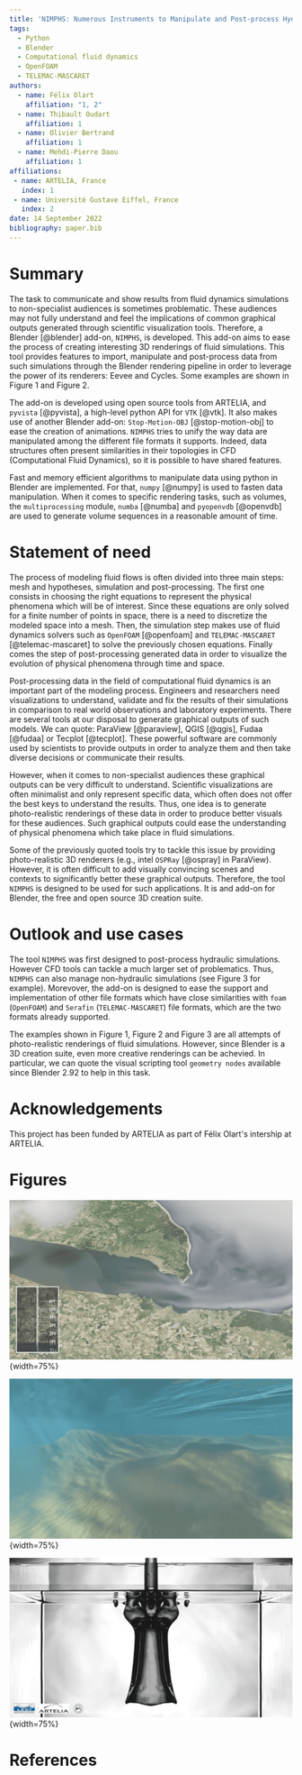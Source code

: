 ```yaml
---
title: 'NIMPHS: Numerous Instruments to Manipulate and Post-process Hydraulic Simulations'
tags:
  - Python
  - Blender
  - Computational fluid dynamics
  - OpenFOAM
  - TELEMAC-MASCARET
authors:
  - name: Félix Olart
    affiliation: "1, 2"
  - name: Thibault Oudart
    affiliation: 1
  - name: Olivier Bertrand
    affiliation: 1
  - name: Mehdi-Pierre Daou
    affiliation: 1
affiliations:
 - name: ARTELIA, France
   index: 1
 - name: Université Gustave Eiffel, France
   index: 2
date: 14 September 2022
bibliography: paper.bib
---
```


# Summary

The task to communicate and show results from fluid dynamics simulations to non-specialist audiences is sometimes
problematic. These audiences may not fully understand and feel the implications of common graphical outputs generated
through scientific visualization tools. Therefore, a Blender [@blender] add-on, `NIMPHS`, is developed. This add-on
aims to ease the process of creating interesting 3D renderings of fluid simulations. This tool provides features to
import, manipulate and post-process data from such simulations through the Blender rendering pipeline in order to
leverage the power of its renderers: Eevee and Cycles. Some examples are shown in Figure 1 and Figure 2.

The add-on is developed using open source tools from ARTELIA, and `pyvista` [@pyvista], a high-level python API for
`VTK` [@vtk]. It also makes use of another Blender add-on: `Stop-Motion-OBJ` [@stop-motion-obj] to ease the creation
of animations. `NIMPHS` tries to unify the way data are manipulated among the different file formats it supports.
Indeed, data structures often present similarities in their topologies in CFD (Computational Fluid Dynamics), so it is
possible to have shared features.

Fast and memory efficient algorithms to manipulate data using python in Blender are implemented. For that, `numpy`
[@numpy] is used to fasten data manipulation. When it comes to specific rendering tasks, such as volumes, the
`multiprocessing` module, `numba` [@numba] and `pyopenvdb` [@openvdb] are used to generate volume sequences in a
reasonable amount of time.

# Statement of need

The process of modeling fluid flows is often divided into three main steps: mesh and hypotheses, simulation and
post-processing. The first one consists in choosing the right equations to represent the physical phenomena which will
be of interest. Since these equations are only solved for a finite number of points in space, there is a need to
discretize the modeled space into a mesh. Then, the simulation step makes use of fluid dynamics solvers such as
`OpenFOAM` [@openfoam] and `TELEMAC-MASCARET` [@telemac-mascaret] to solve the previously chosen equations. Finally
comes the step of post-processing generated data in order to visualize the evolution of physical phenomena through time
and space.

Post-processing data in the field of computational fluid dynamics is an important part of the modeling process.
Engineers and researchers need visualizations to understand, validate and fix the results of their simulations in
comparison to real world observations and laboratory experiments. There are several tools at our disposal to generate
graphical outputs of such models. We can quote: ParaView [@paraview], QGIS [@qgis], Fudaa [@fudaa] or Tecplot
[@tecplot]. These powerful software are commonly used by scientists to provide outputs in order to analyze them and
then take diverse decisions or communicate their results.

However, when it comes to non-specialist audiences these graphical outputs can be very difficult to understand.
Scientific visualizations are often minimalist and only represent specific data, which often does not offer the best
keys to understand the results. Thus, one idea is to generate photo-realistic renderings of these data in order to
produce better visuals for these audiences. Such graphical outputs could ease the understanding of physical phenomena
which take place in fluid simulations.

Some of the previously quoted tools try to tackle this issue by providing photo-realistic 3D renderers (e.g., intel
`OSPRay` [@ospray] in ParaView). However, it is often difficult to add visually convincing scenes and contexts to
significantly better these graphical outputs. Therefore, the tool `NIMPHS` is designed to be used for such
applications. It is and add-on for Blender, the free and open source 3D creation suite.

# Outlook and use cases

The tool `NIMPHS` was first designed to post-process hydraulic simulations. However CFD tools can tackle a much larger
set of problematics. Thus, `NIMPHS` can also manage non-hydraulic simulations (see Figure 3 for example). Morevover,
the add-on is designed to ease the support and implementation of other file formats which have close similarities with
`foam` (`OpenFOAM`) and `Serafin` (`TELEMAC-MASCARET`) file formats, which are the two formats already supported.

The examples shown in Figure 1, Figure 2 and Figure 3 are all attempts of photo-realistic renderings of fluid
simulations. However, since Blender is a 3D creation suite, even more creative renderings can be achevied. In
particular, we can quote the visual scripting tool `geometry nodes` available since Blender 2.92 to help in this task.

# Acknowledgements

This project has been funded by ARTELIA as part of Félix Olart's intership at ARTELIA.

# Figures

![The visualized model is the Gironde estuary, France. Simulation made with TELEMAC-2D by ARTELIA and post-processed using NIMPHS in Blender.](figure_a.png){width=75%}


![Model made by ARTELIA, simulated using TELEMAC-3D and post-processed with NIMPHS. This is a visualization of how sediments disperse after a dumping operation.](figure_b.png){width=75%}


![(Compléter). Simulation made with OpenFOAM by ARTELIA. Rendered using NIMPHS in Blender.](figure_c.png){width=75%}

# References